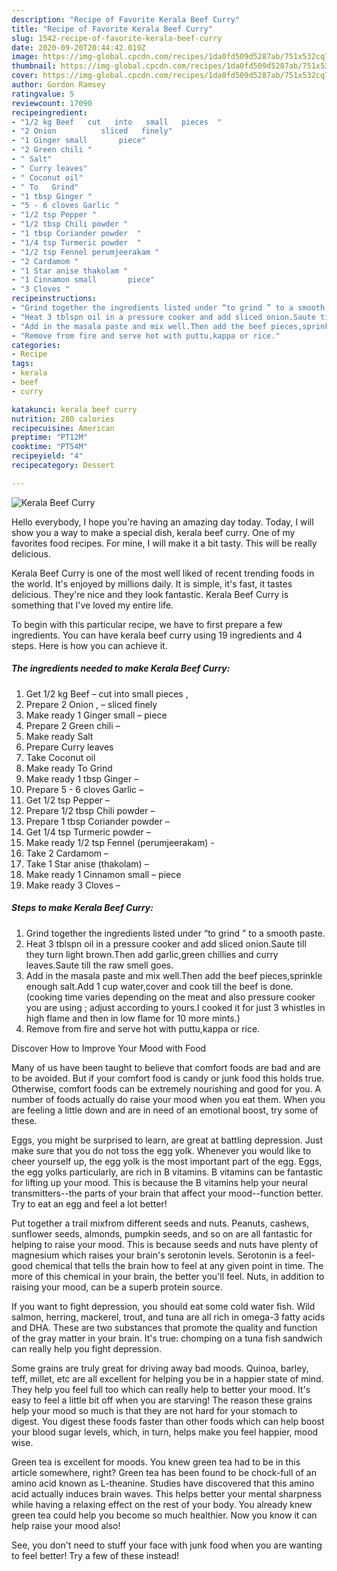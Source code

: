 ```yaml
---
description: "Recipe of Favorite Kerala Beef Curry"
title: "Recipe of Favorite Kerala Beef Curry"
slug: 1542-recipe-of-favorite-kerala-beef-curry
date: 2020-09-20T20:44:42.019Z
image: https://img-global.cpcdn.com/recipes/1da0fd509d5287ab/751x532cq70/kerala-beef-curry-recipe-main-photo.jpg
thumbnail: https://img-global.cpcdn.com/recipes/1da0fd509d5287ab/751x532cq70/kerala-beef-curry-recipe-main-photo.jpg
cover: https://img-global.cpcdn.com/recipes/1da0fd509d5287ab/751x532cq70/kerala-beef-curry-recipe-main-photo.jpg
author: Gordon Ramsey
ratingvalue: 5
reviewcount: 17090
recipeingredient:
- "1/2 kg Beef   cut   into   small   pieces  "
- "2 Onion          sliced   finely"
- "1 Ginger small       piece"
- "2 Green chili "
- " Salt"
- " Curry leaves"
- " Coconut oil"
- " To   Grind"
- "1 tbsp Ginger "
- "5 - 6 cloves Garlic "
- "1/2 tsp Pepper "
- "1/2 tbsp Chili powder "
- "1 tbsp Coriander powder  "
- "1/4 tsp Turmeric powder  "
- "1/2 tsp Fennel perumjeerakam "
- "2 Cardamom "
- "1 Star anise thakolam "
- "1 Cinnamon small       piece"
- "3 Cloves "
recipeinstructions:
- "Grind together the ingredients listed under “to grind ” to a smooth paste."
- "Heat 3 tblspn oil in a pressure cooker and add sliced onion.Saute till they turn light brown.Then add garlic,green chillies and curry leaves.Saute till the raw smell goes."
- "Add in the masala paste and mix well.Then add the beef pieces,sprinkle enough salt.Add 1 cup water,cover and cook till the beef is done.(cooking time varies depending on the meat and also pressure cooker you are using ; adjust according to yours.I cooked it for just 3 whistles in high flame and then in low flame for 10 more mints.)"
- "Remove from fire and serve hot with puttu,kappa or rice."
categories:
- Recipe
tags:
- kerala
- beef
- curry

katakunci: kerala beef curry 
nutrition: 280 calories
recipecuisine: American
preptime: "PT12M"
cooktime: "PT54M"
recipeyield: "4"
recipecategory: Dessert

---
```



![Kerala Beef Curry](https://img-global.cpcdn.com/recipes/1da0fd509d5287ab/751x532cq70/kerala-beef-curry-recipe-main-photo.jpg)

Hello everybody, I hope you're having an amazing day today. Today, I will show you a way to make a special dish, kerala beef curry. One of my favorites food recipes. For mine, I will make it a bit tasty. This will be really delicious.



Kerala Beef Curry is one of the most well liked of recent trending foods in the world. It's enjoyed by millions daily. It is simple, it's fast, it tastes delicious. They're nice and they look fantastic. Kerala Beef Curry is something that I've loved my entire life.


To begin with this particular recipe, we have to first prepare a few ingredients. You can have kerala beef curry using 19 ingredients and 4 steps. Here is how you can achieve it.

<!--inarticleads1-->

##### The ingredients needed to make Kerala Beef Curry:

1. Get 1/2 kg Beef –  cut   into   small   pieces  ,
1. Prepare 2 Onion ,       –  sliced   finely
1. Make ready 1 Ginger small     –  piece
1. Prepare 2 Green chili –
1. Make ready  Salt
1. Prepare  Curry leaves
1. Take  Coconut oil
1. Make ready  To   Grind
1. Make ready 1 tbsp Ginger –
1. Prepare 5 - 6 cloves Garlic –
1. Get 1/2 tsp Pepper –
1. Prepare 1/2 tbsp Chili powder –
1. Prepare 1 tbsp Coriander powder  –
1. Get 1/4 tsp Turmeric powder  –
1. Make ready 1/2 tsp Fennel (perumjeerakam) -
1. Take 2 Cardamom –
1. Take 1 Star anise (thakolam) –
1. Make ready 1 Cinnamon small     –  piece
1. Make ready 3 Cloves –




<!--inarticleads2-->

##### Steps to make Kerala Beef Curry:

1. Grind together the ingredients listed under “to grind ” to a smooth paste.
1. Heat 3 tblspn oil in a pressure cooker and add sliced onion.Saute till they turn light brown.Then add garlic,green chillies and curry leaves.Saute till the raw smell goes.
1. Add in the masala paste and mix well.Then add the beef pieces,sprinkle enough salt.Add 1 cup water,cover and cook till the beef is done.(cooking time varies depending on the meat and also pressure cooker you are using ; adjust according to yours.I cooked it for just 3 whistles in high flame and then in low flame for 10 more mints.)
1. Remove from fire and serve hot with puttu,kappa or rice.




Discover How to Improve Your Mood with Food


Many of us have been taught to believe that comfort foods are bad and are to be avoided. But if your comfort food is candy or junk food this holds true. Otherwise, comfort foods can be extremely nourishing and good for you. A number of foods actually do raise your mood when you eat them. When you are feeling a little down and are in need of an emotional boost, try some of these.

Eggs, you might be surprised to learn, are great at battling depression. Just make sure that you do not toss the egg yolk. Whenever you would like to cheer yourself up, the egg yolk is the most important part of the egg. Eggs, the egg yolks particularly, are rich in B vitamins. B vitamins can be fantastic for lifting up your mood. This is because the B vitamins help your neural transmitters--the parts of your brain that affect your mood--function better. Try to eat an egg and feel a lot better!

Put together a trail mixfrom different seeds and nuts. Peanuts, cashews, sunflower seeds, almonds, pumpkin seeds, and so on are all fantastic for helping to raise your mood. This is because seeds and nuts have plenty of magnesium which raises your brain's serotonin levels. Serotonin is a feel-good chemical that tells the brain how to feel at any given point in time. The more of this chemical in your brain, the better you'll feel. Nuts, in addition to raising your mood, can be a superb protein source.

If you want to fight depression, you should eat some cold water fish. Wild salmon, herring, mackerel, trout, and tuna are all rich in omega-3 fatty acids and DHA. These are two substances that promote the quality and function of the gray matter in your brain. It's true: chomping on a tuna fish sandwich can really help you fight depression. 

Some grains are truly great for driving away bad moods. Quinoa, barley, teff, millet, etc are all excellent for helping you be in a happier state of mind. They help you feel full too which can really help to better your mood. It's easy to feel a little bit off when you are starving! The reason these grains help your mood so much is that they are not hard for your stomach to digest. You digest these foods faster than other foods which can help boost your blood sugar levels, which, in turn, helps make you feel happier, mood wise.

Green tea is excellent for moods. You knew green tea had to be in this article somewhere, right? Green tea has been found to be chock-full of an amino acid known as L-theanine. Studies have discovered that this amino acid actually induces brain waves. This helps better your mental sharpness while having a relaxing effect on the rest of your body. You already knew green tea could help you become so much healthier. Now you know it can help raise your mood also!

See, you don't need to stuff your face with junk food when you are wanting to feel better! Try a few of these instead!

